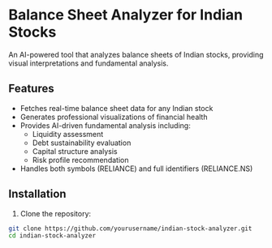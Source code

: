 # Balance Sheet Analyzer for Indian Stocks

An AI-powered tool that analyzes balance sheets of Indian stocks, providing visual interpretations and fundamental analysis.

## Features

- Fetches real-time balance sheet data for any Indian stock
- Generates professional visualizations of financial health
- Provides AI-driven fundamental analysis including:
  - Liquidity assessment
  - Debt sustainability evaluation
  - Capital structure analysis
  - Risk profile recommendation
- Handles both symbols (RELIANCE) and full identifiers (RELIANCE.NS)

## Installation

1. Clone the repository:
```bash
git clone https://github.com/yourusername/indian-stock-analyzer.git
cd indian-stock-analyzer
